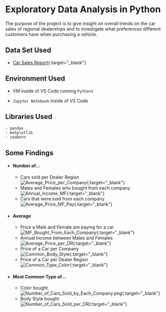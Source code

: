 # Exploratory Data Analysis in Python

The purpose of the project is to give insight on overall trends on the car sales of regional dealerships and to investigate what preferences different customers have when purchasing a vehicle.


## Data Set Used

 - [Car Sales Report](https://www.kaggle.com/datasets/missionjee/car-sales-report/data){:target="_blank"}
## Environment Used

- VM inside of VS Code running ```Python3```

- ```Jupyter Notebook``` inside of VS Code



## Libraries Used
```
- pandas
- matplotlib
- seaborn
```
## Some Findings

- #### Number of...
  - Cars sold per Dealer Region \
  ![Average_Price_per_Company](images/Average_Price_per_Company.png){:target="_blank"}
  - Males and Females who bought from each company \
  ![Annual_Income_MF](images/Annual_Income_MF.png){:target="_blank"}
  - Cars that were sold from each company\
  ![Average_Price_MF_Pay](images/Average_Price_MF_Pay.png){:target="_blank"}
- #### Average
  - Price a Male and Female are paying for a car \
  ![MF_Bought_From_Each_Company](images/MF_Bought_From_Each_Company.png){:target="_blank"}
  - Annual Income between Males and Females \
  ![Average_Price_per_DR](images/Average_Price_per_DR.png){:target="_blank"}
  - Price of a Car per Company \
  ![Common_Body_Style](images/Common_Body_Style.png){:target="_blank"}
  - Price of a Car per Dealer Region \
  ![Common_Type_Color](images/Common_Type_Color.png){:target="_blank"}
- #### Most Common Type of...
  - Color bought \
  ![Number_of_Cars_Sold_by_Each_Company.png](images/Number_of_Cars_Sold_by_Each_Company.png){:target="_blank"}
  - Body Style bought \
  ![Number_of_Cars_Sold_per_DR](images/Number_of_Cars_Sold_per_DR.png){:target="_blank"}
